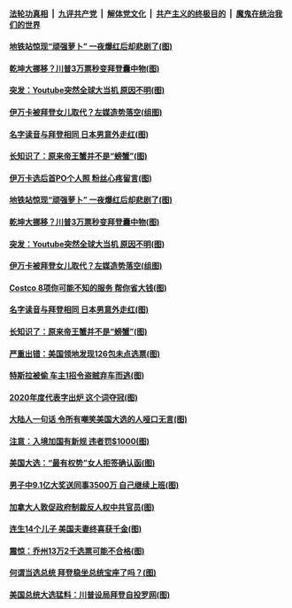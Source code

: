 ####  [法轮功真相](../../../../basic/blob/master/README.md?t=11122202) &nbsp;|&nbsp; [九评共产党](../../../../9ping.md/blob/master/README.md?t=11122202) &nbsp;|&nbsp; [解体党文化](../../../../jtdwh.md/blob/master/README.md?t=11122202)  &nbsp;|&nbsp; [共产主义的终极目的](../../../../gczydzjmd.md/blob/master/README.md?t=11122202) &nbsp;|&nbsp; [魔鬼在统治我们的世界](../../../../mgztzwmdsj.md/blob/master/README.md?t=11122202) 

#### [地铁站惊现“顽强萝卜” 一夜爆红后却悲剧了(图)](../pages/p3/952311.md?t=11122202) 

#### [乾坤大挪移？川普3万票秒变拜登囊中物(图)](../pages/p3/952261.md?t=11122202) 

#### [突发：Youtube突然全球大当机 原因不明(图)](../pages/p3/952264.md?t=11122202) 

#### [伊万卡被拜登女儿取代？左媒造势落空(组图)](../pages/p3/952263.md?t=11122202) 

#### [名字读音与拜登相同 日本男意外走红(图)](../pages/p3/952209.md?t=11122202) 

#### [长知识了：原来帝王蟹并不是“螃蟹”(图)](../pages/p3/952228.md?t=11122202) 

#### [伊万卡选后首PO个人照 粉丝心疼留言(图)](../pages/p3/952314.md?t=11122202) 

#### [地铁站惊现“顽强萝卜” 一夜爆红后却悲剧了(图)](../pages/p3/952311.md?t=11122202) 

#### [乾坤大挪移？川普3万票秒变拜登囊中物(图)](../pages/p3/952261.md?t=11122202) 

#### [突发：Youtube突然全球大当机 原因不明(图)](../pages/p3/952264.md?t=11122202) 

#### [伊万卡被拜登女儿取代？左媒造势落空(组图)](../pages/p3/952263.md?t=11122202) 

#### [Costco 8项你可能不知的服务 帮你省大钱(图)](../pages/p3/952253.md?t=11122202) 

#### [名字读音与拜登相同 日本男意外走红(图)](../pages/p3/952209.md?t=11122202) 

#### [长知识了：原来帝王蟹并不是“螃蟹”(图)](../pages/p3/952228.md?t=11122202) 

#### [严重出错：美国领地发现126包未点选票(图)](../pages/p3/952188.md?t=11122202) 

#### [特斯拉被偷 车主1招令盗贼弃车而逃(图)](../pages/p3/952116.md?t=11122202) 

#### [2020年度代表字出炉 这个词夺冠(图)](../pages/p3/952094.md?t=11122202) 

#### [大陆人一句话 令所有嘲笑美国大选的人哑口无言(图)](../pages/p3/952092.md?t=11122202) 

#### [注意：入境加国有新规 违者罚$1000(图)](../pages/p3/952088.md?t=11122202) 

#### [美国大选：“最有权势”女人拒签确认函(图)](../pages/p3/952076.md?t=11122202) 

#### [男子中9.1亿大奖送同事3500万 自己继续上班(图)](../pages/p3/952018.md?t=11122202) 

#### [加拿大人敦促政府制裁反人权中共官员(图)](../pages/p3/952014.md?t=11122202) 

#### [连生14个儿子 美国夫妻终喜获千金(图)](../pages/p3/952007.md?t=11122202) 

#### [震惊：乔州13万2千选票可能不合格(图)](../pages/p3/951996.md?t=11122202) 

#### [何谓当选总统 拜登稳坐总统宝座了吗？(图)](../pages/p3/951979.md?t=11122202) 

#### [美国总统大选猛料：川普设局拜登自投罗网(图)](../pages/p3/951903.md?t=11122202) 

